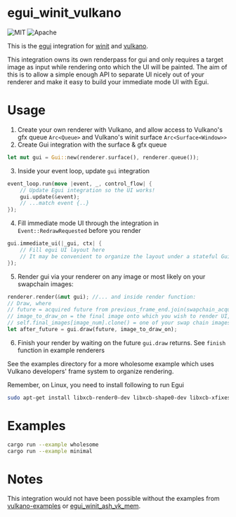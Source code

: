 # egui_winit_vulkano

![MIT](https://img.shields.io/badge/license-MIT-blue.svg)
![Apache](https://img.shields.io/badge/license-Apache-blue.svg)

This is the [egui](https://github.com/emilk/egui) integration for
[winit](https://github.com/rust-windowing/winit) and [vulkano](https://github.com/vulkano-rs/vulkano).

This integration owns its own renderpass for gui and only requires a target image as input while rendering onto which the UI will be painted.
The aim of this is to allow a simple enough API to separate UI nicely out of your renderer and make it easy to build your immediate mode UI with Egui.

# Usage
1. Create your own renderer with Vulkano, and allow access to Vulkano's gfx queue `Arc<Queue>` and Vulkano's winit surface `Arc<Surface<Window>>`
2. Create Gui integration with the surface & gfx queue
```rust
let mut gui = Gui::new(renderer.surface(), renderer.queue());
```
3. Inside your event loop, update `gui` integration
```rust
event_loop.run(move |event, _, control_flow| {
    // Update Egui integration so the UI works!
    gui.update(&event);
    // ...match event {..}
});
```
4. Fill immediate mode UI through the integration in `Event::RedrawRequested` before you render
```rust
gui.immediate_ui(|_gui, ctx| {
    // Fill egui UI layout here
    // It may be convenient to organize the layout under a stateful GuiState struct (See `wholesome` example)
});
```
5. Render gui via your renderer on any image or most likely on your swapchain images:
```rust
renderer.render(&mut gui); //... and inside render function:
// Draw, where
// future = acquired future from previous_frame_end.join(swapchain_acquire_future) and
// image_to_draw_on = the final image onto which you wish to render UI, usually e.g.
// self.final_images[image_num].clone() = one of your swap chain images
let after_future = gui.draw(future, image_to_draw_on);
```
6. Finish your render by waiting on the future `gui.draw` returns. See `finish` function in example renderers

See the examples directory for a more wholesome example which uses Vulkano developers' frame system to organize rendering.

Remember, on Linux, you need to install following to run Egui
```bash
sudo apt-get install libxcb-render0-dev libxcb-shape0-dev libxcb-xfixes0-dev
```

# Examples

```sh
cargo run --example wholesome
cargo run --example minimal
```

# Notes
This integration would not have been possible without the examples from [vulkano-examples](https://github.com/vulkano-rs/vulkano/tree/master/examples/src/bin)
or [egui_winit_ash_vk_mem](https://github.com/MatchaChoco010/egui_winit_ash_vk_mem).